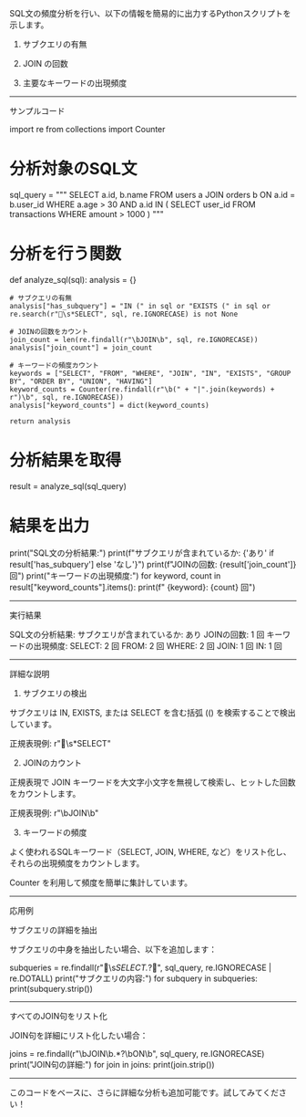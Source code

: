 SQL文の頻度分析を行い、以下の情報を簡易的に出力するPythonスクリプトを示します。

1. サブクエリの有無


2. JOIN の回数


3. 主要なキーワードの出現頻度




---

サンプルコード

import re
from collections import Counter

# 分析対象のSQL文
sql_query = """
SELECT a.id, b.name
FROM users a
JOIN orders b ON a.id = b.user_id
WHERE a.age > 30 AND a.id IN (
    SELECT user_id FROM transactions WHERE amount > 1000
)
"""

# 分析を行う関数
def analyze_sql(sql):
    analysis = {}
    
    # サブクエリの有無
    analysis["has_subquery"] = "IN (" in sql or "EXISTS (" in sql or re.search(r"\s*SELECT", sql, re.IGNORECASE) is not None

    # JOINの回数をカウント
    join_count = len(re.findall(r"\bJOIN\b", sql, re.IGNORECASE))
    analysis["join_count"] = join_count

    # キーワードの頻度カウント
    keywords = ["SELECT", "FROM", "WHERE", "JOIN", "IN", "EXISTS", "GROUP BY", "ORDER BY", "UNION", "HAVING"]
    keyword_counts = Counter(re.findall(r"\b(" + "|".join(keywords) + r")\b", sql, re.IGNORECASE))
    analysis["keyword_counts"] = dict(keyword_counts)
    
    return analysis

# 分析結果を取得
result = analyze_sql(sql_query)

# 結果を出力
print("SQL文の分析結果:")
print(f"サブクエリが含まれているか: {'あり' if result['has_subquery'] else 'なし'}")
print(f"JOINの回数: {result['join_count']} 回")
print("キーワードの出現頻度:")
for keyword, count in result["keyword_counts"].items():
    print(f"  {keyword}: {count} 回")


---

実行結果

SQL文の分析結果:
サブクエリが含まれているか: あり
JOINの回数: 1 回
キーワードの出現頻度:
  SELECT: 2 回
  FROM: 2 回
  WHERE: 2 回
  JOIN: 1 回
  IN: 1 回


---

詳細な説明

1. サブクエリの検出

サブクエリは IN, EXISTS, または SELECT を含む括弧 (() を検索することで検出しています。

正規表現例: r"\s*SELECT"



2. JOINのカウント

正規表現で JOIN キーワードを大文字小文字を無視して検索し、ヒットした回数をカウントします。

正規表現例: r"\bJOIN\b"



3. キーワードの頻度

よく使われるSQLキーワード（SELECT, JOIN, WHERE, など）をリスト化し、それらの出現頻度をカウントします。

Counter を利用して頻度を簡単に集計しています。





---

応用例

サブクエリの詳細を抽出

サブクエリの中身を抽出したい場合、以下を追加します：

subqueries = re.findall(r"\s*SELECT.*?", sql_query, re.IGNORECASE | re.DOTALL)
print("サブクエリの内容:")
for subquery in subqueries:
    print(subquery.strip())


---

すべてのJOIN句をリスト化

JOIN句を詳細にリスト化したい場合：

joins = re.findall(r"\bJOIN\b.*?\bON\b", sql_query, re.IGNORECASE)
print("JOIN句の詳細:")
for join in joins:
    print(join.strip())


---

このコードをベースに、さらに詳細な分析も追加可能です。試してみてください！

